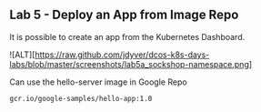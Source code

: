 ## Lab 5 - Deploy an App from Image Repo

It is possible to create an app from the Kubernetes Dashboard. 

![ALT][https://raw.github.com/jdyver/dcos-k8s-days-labs/blob/master/screenshots/lab5a_sockshop-namespace.png]

Can use the hello-server image in Google Repo

```
gcr.io/google-samples/hello-app:1.0
```
